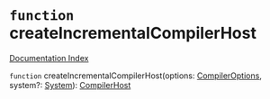# `function` createIncrementalCompilerHost

[Documentation Index](../README.md)

`function` createIncrementalCompilerHost(options: [CompilerOptions](../interface.CompilerOptions/README.md), system?: [System](../interface.System/README.md)): [CompilerHost](../interface.CompilerHost/README.md)